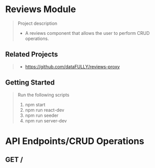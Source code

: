 # Reviews Module

> Project description
> - A reviews component that allows the user to perform CRUD operations.

## Related Projects

> - https://github.com/dataFULLY/reviews-proxy

## Getting Started

> Run the following scripts
> 1. npm start
> 2. npm run react-dev
> 3. npm run seeder
> 4. npm run server-dev

# API Endpoints/CRUD Operations

## GET /

